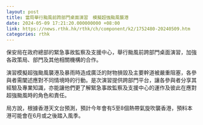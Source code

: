 ```yaml
---
layout: post
title: 當局舉行颱風前跨部門桌面演習　模擬超強颱風襲港
date: 2024-05-09 17:21:20.000000000 +08:00
link: https://news.rthk.hk/rthk/ch/component/k2/1752480-20240509.htm
categories: rthk
---
```


保安局在政府總部的緊急事故監察及支援中心，舉行颱風前跨部門桌面演習，加強各政策局、部門及其他相關機構的合作。

演習模擬超強颱風襲港及暴雨時造成廣泛的財物損毀及主要幹道被嚴重阻塞，各參與者需闡述應對不同情境時的行動。是次演習提供跨部門平台，讓各參與者分享其經驗及專業知識，亦能讓他們更了解緊急事故監察及支援中心的運作及彼此在應對超強颱風時的角色和責任。　　
 
局方說，根據香港天文台預測，預計今年會有5至8個熱帶氣旋吹襲香港，預料本港可能會在6月或之後踏入風季。
